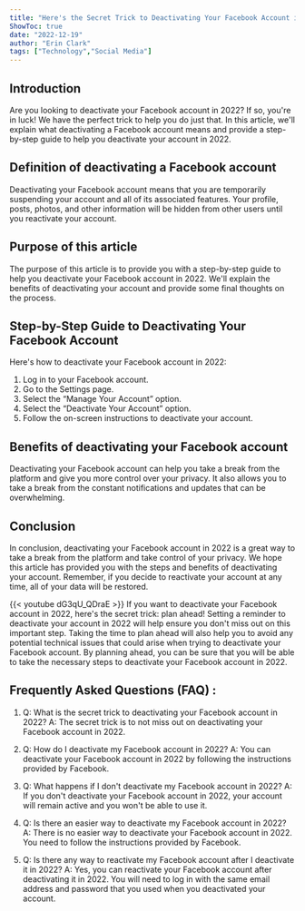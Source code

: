 ```yaml
---
title: "Here's the Secret Trick to Deactivating Your Facebook Account in 2022 - Don't Miss Out!"
ShowToc: true 
date: "2022-12-19"
author: "Erin Clark" 
tags: ["Technology","Social Media"]
---
```

## Introduction
Are you looking to deactivate your Facebook account in 2022? If so, you're in luck! We have the perfect trick to help you do just that. In this article, we'll explain what deactivating a Facebook account means and provide a step-by-step guide to help you deactivate your account in 2022. 

## Definition of deactivating a Facebook account
Deactivating your Facebook account means that you are temporarily suspending your account and all of its associated features. Your profile, posts, photos, and other information will be hidden from other users until you reactivate your account. 

## Purpose of this article
The purpose of this article is to provide you with a step-by-step guide to help you deactivate your Facebook account in 2022. We'll explain the benefits of deactivating your account and provide some final thoughts on the process. 

## Step-by-Step Guide to Deactivating Your Facebook Account
Here's how to deactivate your Facebook account in 2022:
1. Log in to your Facebook account. 
2. Go to the Settings page. 
3. Select the “Manage Your Account” option. 
4. Select the “Deactivate Your Account” option. 
5. Follow the on-screen instructions to deactivate your account. 

## Benefits of deactivating your Facebook account
Deactivating your Facebook account can help you take a break from the platform and give you more control over your privacy. It also allows you to take a break from the constant notifications and updates that can be overwhelming. 

## Conclusion
In conclusion, deactivating your Facebook account in 2022 is a great way to take a break from the platform and take control of your privacy. We hope this article has provided you with the steps and benefits of deactivating your account. Remember, if you decide to reactivate your account at any time, all of your data will be restored.

{{< youtube dG3qU_QDraE >}} 
If you want to deactivate your Facebook account in 2022, here's the secret trick: plan ahead! Setting a reminder to deactivate your account in 2022 will help ensure you don't miss out on this important step. Taking the time to plan ahead will also help you to avoid any potential technical issues that could arise when trying to deactivate your Facebook account. By planning ahead, you can be sure that you will be able to take the necessary steps to deactivate your Facebook account in 2022.

## Frequently Asked Questions (FAQ) :
1. Q: What is the secret trick to deactivating your Facebook account in 2022?
A: The secret trick is to not miss out on deactivating your Facebook account in 2022.

2. Q: How do I deactivate my Facebook account in 2022?
A: You can deactivate your Facebook account in 2022 by following the instructions provided by Facebook.

3. Q: What happens if I don't deactivate my Facebook account in 2022?
A: If you don't deactivate your Facebook account in 2022, your account will remain active and you won't be able to use it.

4. Q: Is there an easier way to deactivate my Facebook account in 2022?
A: There is no easier way to deactivate your Facebook account in 2022. You need to follow the instructions provided by Facebook.

5. Q: Is there any way to reactivate my Facebook account after I deactivate it in 2022?
A: Yes, you can reactivate your Facebook account after deactivating it in 2022. You will need to log in with the same email address and password that you used when you deactivated your account.


